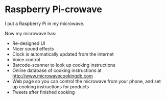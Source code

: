 # Raspberry Pi-crowave

I put a Raspberry Pi in my microwave.

Now my microwave has:

* Re-designed UI
* Nicer sound effects
* Clock is automatically updated from the internet
* Voice control
* Barcode-scanner to look up cooking instructions
* Online database of cooking instructions at http://www.microwavecookingdb.com
* Web page so you can control the microwave from your phone, and set up cooking instructions for products
* Tweets after finished cooking
